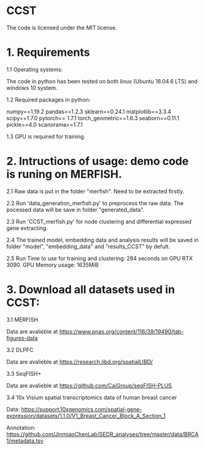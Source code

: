 # CCST
The code is licensed under the MIT license. 

# 1. Requirements 

1.1 Operating systems:

The code in python has been tested on both linux (Ubuntu 16.04.6 LTS) and windows 10 system.

1.2 Required packages in python: 

numpy==1.19.2
pandas==1.2.3
sklearn==0.24.1
matplotlib==3.3.4
scipy==1.7.0
pytorch== 1.7.1
torch_geometric==1.6.3
seaborn==0.11.1
pickle==4.0
scanorama==1.7.1

1.3 GPU is required for training.



# 2. Intructions of usage: demo code is runing on MERFISH.

2.1 Raw data is put in the folder "merfish". Need to be extracted firstly.

2.2 Run 'data_generation_merfish.py' to preprocess the raw data. The pocessed data will be save in folder "generated_data".

2.3 Run 'CCST_merfish.py' for node clustering and differential expressed gene extracting. 

2.4 The trained model, embedding data and analysis results will be saved in folder "model", "embedding_data" and "results_CCST" by defult.

2.5 Run Time to use for training and clustering: 284 seconds on GPU RTX 3090. GPU Memory usage: 1635MiB 


# 3. Download all datasets used in CCST:

3.1 MERFISH

Data are avalieble at https://www.pnas.org/content/116/39/19490/tab-figures-data 

3.2 DLPFC

Data are avalieble at https://research.libd.org/spatialLIBD/

3.3 SeqFISH+

Data are avalieble at https://github.com/CaiGroup/seqFISH-PLUS. 

3.4 10x Visium spatial transcriptomics data of human breast cancer

Data: https://support.10xgenomics.com/spatial-gene-expression/datasets/1.1.0/V1_Breast_Cancer_Block_A_Section_1 

Annotation:  https://github.com/JinmiaoChenLab/SEDR_analyses/tree/master/data/BRCA1/metadata.tsv
